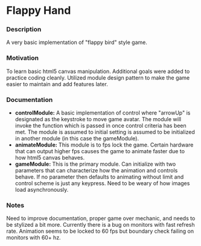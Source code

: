 # Flappy Hand

### Description
  A very basic implementation of "flappy bird" style game.

### Motivation
  To learn basic html5 canvas manipulation. Additional goals were added to practice
  coding cleanly. Utilized module design pattern to make the game easier to maintain
  and add features later.

### Documentation
  - **controlModule:**
    A basic implementation of control where "arrowUp" is designated as the keystroke
    to move game avatar. The module will invoke the function which is passed in once
    control criteria has been met. The module is assumed to initial setting is assumed
    to be initialized in another module (in this case the gameModule).
  - **animateModule:**
    This module is to fps lock the game. Certain hardware that can output higher fps causes
    the game to animate faster due to how html5 canvas behaves.
  - **gameModule:**
    This is the primary module. Can initialize with two parameters that can characterize
    how the animation and controls behave. If no parameter then defaults to animating without
    limit and control scheme is just any keypress. Need to be weary of how images load
    asynchronously.

### Notes
  Need to improve documentation, proper game over mechanic, and needs to be stylized a
  bit more. Currently there is a bug on monitors with fast refresh rate. Animation seems
  to be locked to 60 fps but boundary check failing on monitors with 60+ hz.